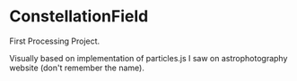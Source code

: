 # ConstellationField

First Processing Project.

Visually based on implementation of particles.js I saw on astrophotography website (don't remember the name). 

